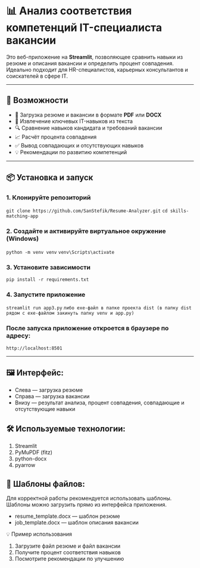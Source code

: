 # 📊 Анализ соответствия компетенций IT-специалиста вакансии

Это веб-приложение на **Streamlit**, позволяющее сравнить навыки из резюме и описания вакансии и определить процент совпадения. Идеально подходит для HR-специалистов, карьерных консультантов и соискателей в сфере IT.

---

## 🚀 Возможности

- 📄 Загрузка резюме и вакансии в формате **PDF** или **DOCX**
- 🧠 Извлечение ключевых IT-навыков из текста
- 🔍 Сравнение навыков кандидата и требований вакансии
- 📈 Расчёт процента совпадения
- ✅ Вывод совпадающих и отсутствующих навыков
- 💡 Рекомендации по развитию компетенций

---

## 📦 Установка и запуск

### 1. Клонируйте репозиторий

```git clone https://github.com/SanStefik/Resume-Analyzer.git```
```cd skills-matching-app```

### 2. Создайте и активируйте виртуальное окружение (Windows)

```python -m venv venv```
```venv\Scripts\activate```

### 3. Установите зависимости
```pip install -r requirements.txt```

### 4. Запустите приложение

```streamlit run app3.py```
```либо exe-файл в папке проекта dist (в папку dist рядом с exe-файлом закинуть папку venv и app.py)```

### После запуска приложение откроется в браузере по адресу:
```http://localhost:8501```


-------------------------------------------------------------------------------------------------------------------

## 🖼️ Интерфейс:

* Слева — загрузка резюме
* Справа — загрузка вакансии
* Внизу — результат анализа, процент совпадения, совпадающие и отсутствующие навыки

## 🛠 Используемые технологии:

1) Streamlit
2) PyMuPDF (fitz)
3) python-docx
4) pyarrow

## 📁 Шаблоны файлов:

Для корректной работы рекомендуется использовать шаблоны. Шаблоны можно загрузить прямо из интерфейса приложения.
* resume_template.docx — шаблон резюме
* job_template.docx — шаблон описания вакансии


💡 Пример использования

1) Загрузите файл резюме и файл вакансии
2) Получите процент соответствия навыков
3) Посмотрите рекомендации по улучшению

